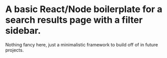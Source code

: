# A basic React/Node boilerplate for a search results page with a filter sidebar.

Nothing fancy here, just a minimalistic framework to build off of in future projects.
